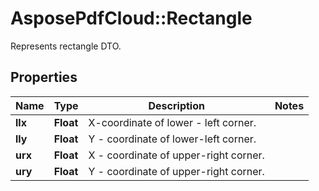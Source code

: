 ﻿# AsposePdfCloud::Rectangle
Represents rectangle DTO.

## Properties
Name | Type | Description | Notes
------------ | ------------- | ------------- | -------------
**llx** | **Float** | X-coordinate of lower - left corner. | 
**lly** | **Float** | Y - coordinate of lower-left corner. | 
**urx** | **Float** | X - coordinate of upper-right corner. | 
**ury** | **Float** | Y - coordinate of upper-right corner. | 


